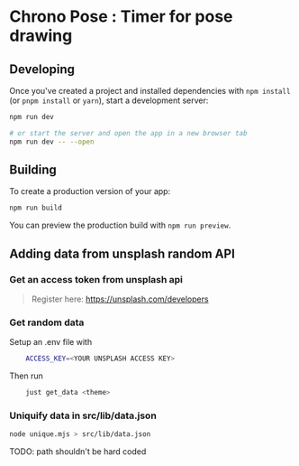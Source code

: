 # Chrono Pose : Timer for pose drawing

## Developing

Once you've created a project and installed dependencies with `npm install` (or `pnpm install` or `yarn`), start a development server:

```bash
npm run dev

# or start the server and open the app in a new browser tab
npm run dev -- --open
```

## Building

To create a production version of your app:

```bash
npm run build
```

You can preview the production build with `npm run preview`.

## Adding data from unsplash random API

### Get an access token from unsplash api

> Register here: https://unsplash.com/developers

### Get random data

Setup an .env file with
```bash
    ACCESS_KEY=<YOUR UNSPLASH ACCESS KEY>
```

Then run
```bash
    just get_data <theme>
```


### Uniquify data in src/lib/data.json
```bash
node unique.mjs > src/lib/data.json
```

TODO: path shouldn't be hard coded

